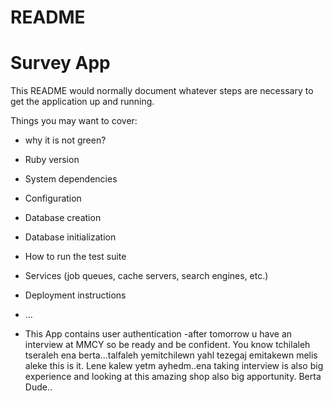 # README

# Survey App

This README would normally document whatever steps are necessary to get the
application up and running.

Things you may want to cover:
- why it is not green?
- Ruby version

- System dependencies

- Configuration

- Database creation

- Database initialization

- How to run the test suite

- Services (job queues, cache servers, search engines, etc.)

- Deployment instructions

- ...
- This App contains user authentication
-after tomorrow u have an interview at MMCY so be ready and be confident. You know tchilaleh tseraleh ena berta...talfaleh yemitchilewn yahl tezegaj emitakewn melis aleke this is it. Lene kalew yetm ayhedm..ena taking interview is also big experience and looking at this amazing shop also big apportunity. Berta Dude..
